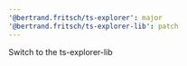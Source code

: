 ```yaml
---
'@bertrand.fritsch/ts-explorer': major
'@bertrand.fritsch/ts-explorer-lib': patch
---
```


Switch to the ts-explorer-lib
